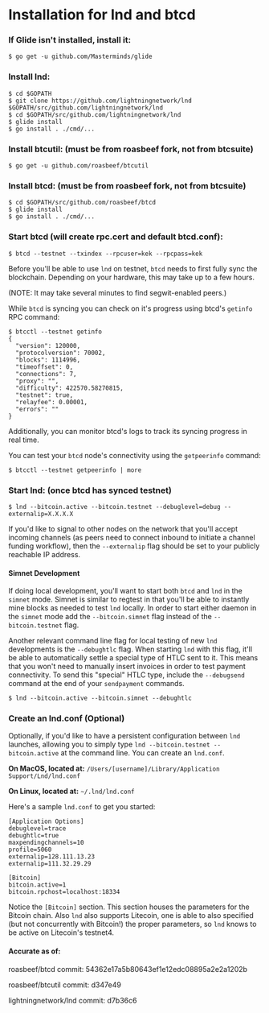 # Installation for lnd and btcd

### If Glide isn't installed, install it:

```
$ go get -u github.com/Masterminds/glide
```

### Install lnd:

```
$ cd $GOPATH
$ git clone https://github.com/lightningnetwork/lnd $GOPATH/src/github.com/lightningnetwork/lnd
$ cd $GOPATH/src/github.com/lightningnetwork/lnd
$ glide install
$ go install . ./cmd/...
```

### Install btcutil: (must be from roasbeef fork, not from btcsuite)

```
$ go get -u github.com/roasbeef/btcutil
```

### Install btcd: (must be from roasbeef fork, not from btcsuite)

```
$ cd $GOPATH/src/github.com/roasbeef/btcd
$ glide install
$ go install . ./cmd/...
```

### Start btcd (will create rpc.cert and default btcd.conf):

```
$ btcd --testnet --txindex --rpcuser=kek --rpcpass=kek
```

Before you'll be able to use `lnd` on testnet, `btcd` needs to first fully sync
the blockchain. Depending on your hardware, this may take up to a few hours.

(NOTE: It may take several minutes to find segwit-enabled peers.)

While `btcd` is syncing you can check on it's progress using btcd's `getinfo`
RPC command:
```
$ btcctl --testnet getinfo
{
  "version": 120000,
  "protocolversion": 70002,
  "blocks": 1114996, 
  "timeoffset": 0,
  "connections": 7,
  "proxy": "",
  "difficulty": 422570.58270815,
  "testnet": true,
  "relayfee": 0.00001,
  "errors": ""
}
```

Additionally, you can monitor btcd's logs to track its syncing progress in real
time. 

You can test your `btcd` node's connectivity using the `getpeerinfo` command:
```
$ btcctl --testnet getpeerinfo | more
```

### Start lnd: (once btcd has synced testnet)

```
$ lnd --bitcoin.active --bitcoin.testnet --debuglevel=debug --externalip=X.X.X.X
```

If you'd like to signal to other nodes on the network that you'll accept
incoming channels (as peers need to connect inbound to initiate a channel
funding workflow), then the `--externalip` flag should be set to your publicly
reachable IP address.

#### Simnet Development

If doing local development, you'll want to start both `btcd` and `lnd` in the
`simnet` mode. Simnet is similar to regtest in that you'll be able to instantly
mine blocks as needed to test `lnd` locally. In order to start either daemon in
the `simnet` mode add the `--bitcoin.simnet` flag instead of the
`--bitcoin.testnet` flag.

Another relevant command line flag for local testing of new `lnd` developments
is the `--debughtlc` flag. When starting `lnd` with this flag, it'll be able to
automatically settle a special type of HTLC sent to it. This means that you
won't need to manually insert invoices in order to test payment connectivity.
To send this "special" HTLC type, include the `--debugsend` command at the end
of your `sendpayment` commands.
```
$ lnd --bitcoin.active --bitcoin.simnet --debughtlc
```

### Create an lnd.conf (Optional)

Optionally, if you'd like to have a persistent configuration between `lnd`
launches, allowing you to simply type `lnd --bitcoin.testnet --bitcoin.active`
at the command line. You can create an `lnd.conf`. 

**On MacOS, located at:**
`/Users/[username]/Library/Application Support/Lnd/lnd.conf`

**On Linux, located at:**
`~/.lnd/lnd.conf`

Here's a sample `lnd.conf` to get you started:
```
[Application Options]
debuglevel=trace
debughtlc=true
maxpendingchannels=10
profile=5060
externalip=128.111.13.23
externalip=111.32.29.29

[Bitcoin]
bitcoin.active=1
bitcoin.rpchost=localhost:18334
```

Notice the `[Bitcoin]` section. This section houses the parameters for the
Bitcoin chain. Also `lnd` also supports Litecoin, one is able to also specified
(but not concurrently with Bitcoin!) the proper parameters, so `lnd` knows to
be active on Litecoin's testnet4.

#### Accurate as of:
roasbeef/btcd commit: 54362e17a5b80643ef1e12edc08895a2e2a1202b

roasbeef/btcutil commit: d347e49

lightningnetwork/lnd commit: d7b36c6
